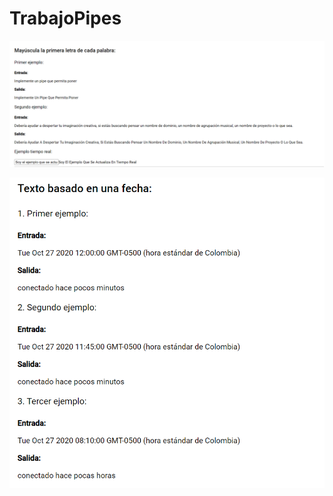 # TrabajoPipes

![Mayus en la primera posición](https://raw.githubusercontent.com/Jhballen/TrabajoPipes/main/Imagenes%20Evidencia/Mayus%20en%20la%20primera%20posicion%20%2B%20ejemplos.png)

![Texto basado en una fecha 1-3](https://raw.githubusercontent.com/Jhballen/TrabajoPipes/main/Imagenes%20Evidencia/texto%20basado%20en%20una%20fecha%201-3.png)
